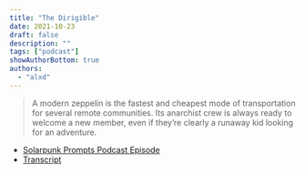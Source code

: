 ```yaml
---
title: "The Dirigible"
date: 2021-10-23
draft: false
description: ""
tags: ["podcast"]
showAuthorBottom: true
authors:
  - "alxd"
---
```


> A modern zeppelin is the fastest and cheapest mode of transportation for several remote communities. Its anarchist crew is always ready to welcome a new member, even if they’re clearly a runaway kid looking for an adventure.

- [Solarpunk Prompts Podcast Episode](https://podcast.tomasino.org/@SolarpunkPrompts/episodes/the-dirigible)
- [Transcript](https://wiki.tomasino.org/writing/Solarpunk-Prompts---The-Dirigible)
